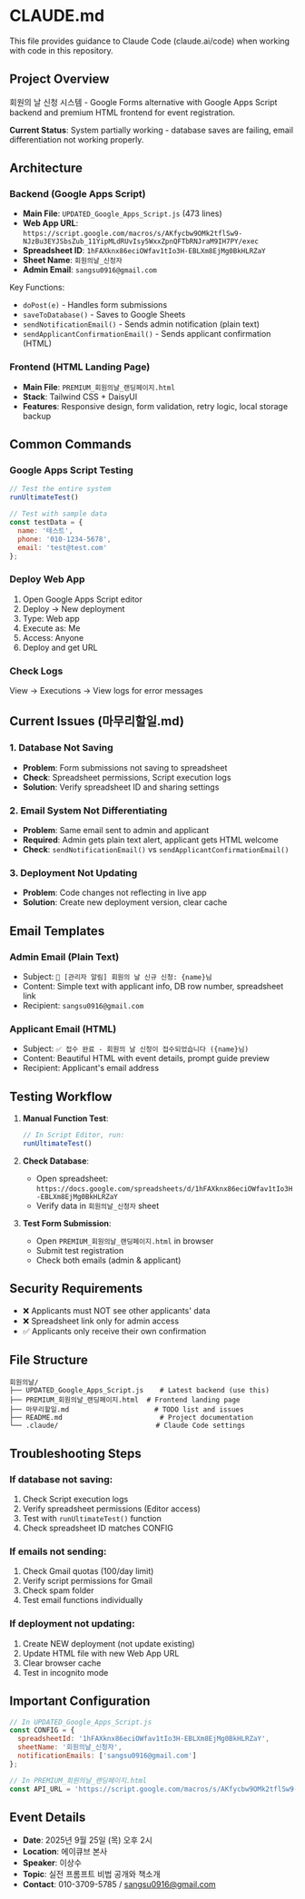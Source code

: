 # CLAUDE.md

This file provides guidance to Claude Code (claude.ai/code) when working with code in this repository.

## Project Overview

회원의 날 신청 시스템 - Google Forms alternative with Google Apps Script backend and premium HTML frontend for event registration.

**Current Status**: System partially working - database saves are failing, email differentiation not working properly.

## Architecture

### Backend (Google Apps Script)
- **Main File**: `UPDATED_Google_Apps_Script.js` (473 lines)
- **Web App URL**: `https://script.google.com/macros/s/AKfycbw9OMk2tflSw9-NJzBu3EYJSbsZub_11YipMLdRUvIsy5WxxZpnQFTbRNJraM9IH7PY/exec`
- **Spreadsheet ID**: `1hFAXknx86eciOWfav1tIo3H-EBLXm8EjMg0BkHLRZaY`
- **Sheet Name**: `회원의날_신청자`
- **Admin Email**: `sangsu0916@gmail.com`

Key Functions:
- `doPost(e)` - Handles form submissions
- `saveToDatabase()` - Saves to Google Sheets
- `sendNotificationEmail()` - Sends admin notification (plain text)
- `sendApplicantConfirmationEmail()` - Sends applicant confirmation (HTML)

### Frontend (HTML Landing Page)
- **Main File**: `PREMIUM_회원의날_랜딩페이지.html`
- **Stack**: Tailwind CSS + DaisyUI
- **Features**: Responsive design, form validation, retry logic, local storage backup

## Common Commands

### Google Apps Script Testing
```javascript
// Test the entire system
runUltimateTest()

// Test with sample data
const testData = {
  name: '테스트',
  phone: '010-1234-5678',
  email: 'test@test.com'
};
```

### Deploy Web App
1. Open Google Apps Script editor
2. Deploy → New deployment
3. Type: Web app
4. Execute as: Me
5. Access: Anyone
6. Deploy and get URL

### Check Logs
View → Executions → View logs for error messages

## Current Issues (마무리할일.md)

### 1. Database Not Saving
- **Problem**: Form submissions not saving to spreadsheet
- **Check**: Spreadsheet permissions, Script execution logs
- **Solution**: Verify spreadsheet ID and sharing settings

### 2. Email System Not Differentiating
- **Problem**: Same email sent to admin and applicant
- **Required**: Admin gets plain text alert, applicant gets HTML welcome
- **Check**: `sendNotificationEmail()` vs `sendApplicantConfirmationEmail()`

### 3. Deployment Not Updating
- **Problem**: Code changes not reflecting in live app
- **Solution**: Create new deployment version, clear cache

## Email Templates

### Admin Email (Plain Text)
- Subject: `🚨 [관리자 알림] 회원의 날 신규 신청: {name}님`
- Content: Simple text with applicant info, DB row number, spreadsheet link
- Recipient: `sangsu0916@gmail.com`

### Applicant Email (HTML)
- Subject: `✅ 접수 완료 - 회원의 날 신청이 접수되었습니다 ({name}님)`
- Content: Beautiful HTML with event details, prompt guide preview
- Recipient: Applicant's email address

## Testing Workflow

1. **Manual Function Test**:
   ```javascript
   // In Script Editor, run:
   runUltimateTest()
   ```

2. **Check Database**:
   - Open spreadsheet: `https://docs.google.com/spreadsheets/d/1hFAXknx86eciOWfav1tIo3H-EBLXm8EjMg0BkHLRZaY`
   - Verify data in `회원의날_신청자` sheet

3. **Test Form Submission**:
   - Open `PREMIUM_회원의날_랜딩페이지.html` in browser
   - Submit test registration
   - Check both emails (admin & applicant)

## Security Requirements

- ❌ Applicants must NOT see other applicants' data
- ❌ Spreadsheet link only for admin access
- ✅ Applicants only receive their own confirmation

## File Structure

```
회원의날/
├── UPDATED_Google_Apps_Script.js    # Latest backend (use this)
├── PREMIUM_회원의날_랜딩페이지.html  # Frontend landing page
├── 마무리할일.md                     # TODO list and issues
├── README.md                        # Project documentation
└── .claude/                        # Claude Code settings
```

## Troubleshooting Steps

### If database not saving:
1. Check Script execution logs
2. Verify spreadsheet permissions (Editor access)
3. Test with `runUltimateTest()` function
4. Check spreadsheet ID matches CONFIG

### If emails not sending:
1. Check Gmail quotas (100/day limit)
2. Verify script permissions for Gmail
3. Check spam folder
4. Test email functions individually

### If deployment not updating:
1. Create NEW deployment (not update existing)
2. Update HTML file with new Web App URL
3. Clear browser cache
4. Test in incognito mode

## Important Configuration

```javascript
// In UPDATED_Google_Apps_Script.js
const CONFIG = {
  spreadsheetId: '1hFAXknx86eciOWfav1tIo3H-EBLXm8EjMg0BkHLRZaY',
  sheetName: '회원의날_신청자',
  notificationEmails: ['sangsu0916@gmail.com']
};
```

```javascript
// In PREMIUM_회원의날_랜딩페이지.html
const API_URL = 'https://script.google.com/macros/s/AKfycbw9OMk2tflSw9-NJzBu3EYJSbsZub_11YipMLdRUvIsy5WxxZpnQFTbRNJraM9IH7PY/exec';
```

## Event Details

- **Date**: 2025년 9월 25일 (목) 오후 2시
- **Location**: 에이큐브 본사
- **Speaker**: 이상수
- **Topic**: 실전 프롬프트 비법 공개와 책소개
- **Contact**: 010-3709-5785 / sangsu0916@gmail.com